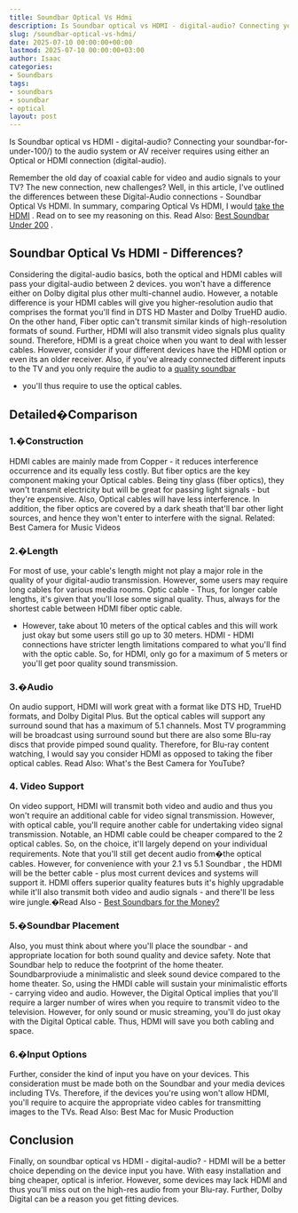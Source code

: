 ```yaml
---
title: Soundbar Optical Vs Hdmi
description: Is Soundbar optical vs HDMI - digital-audio? Connecting your soundbar-for-under-100 to the audio system or AV receiver requires using either an Optical or...
slug: /soundbar-optical-vs-hdmi/
date: 2025-07-10 00:00:00+00:00
lastmod: 2025-07-10 00:00:00+03:00
author: Isaac
categories:
- Soundbars
tags:
- soundbars
- soundbar
- optical
layout: post
---
```

Is Soundbar optical vs HDMI - digital-audio? Connecting your
soundbar-for-under-100/)
to the audio system or AV receiver requires using either an Optical or HDMI connection (digital-audio).

Remember the old day of coaxial cable for video and audio signals to your TV? The new connection, new challenges?
Well, in this article, I've outlined the differences between these Digital-Audio connections - Soundbar Optical Vs HDMI.
In summary, comparing Optical Vs HDMI, I would
[take the HDMI](https://www.cnet.com/forums/discussions/why-would-it-matter-that-a-soundbar-doesn-t-have-hdmi-550351/)
. Read on to see my reasoning on this. Read Also:
[Best Soundbar Under 200](https://pestpolicy.com/best-soundbar-under-200/)
.
## Soundbar Optical Vs HDMI - Differences?
Considering the digital-audio basics, both the optical and HDMI cables will pass your digital-audio between 2 devices. you won't have a difference either on Dolby digital plus other multi-channel audio.
However, a notable difference is your HDMI cables will give you higher-resolution audio that comprises the format you'll find in DTS HD Master and Dolby TrueHD audio.
On the other hand, Fiber optic can't transmit similar kinds of high-resolution formats of sound. Further, HDMI will also transmit video signals plus quality sound.
Therefore, HDMI is a great choice when you want to deal with lesser cables. However, consider if your different devices have the HDMI option or even its an older receiver.
Also, if you've already connected different inputs to the TV and you only require the audio to a
[quality soundbar](https://pestpolicy.com/best-soundbars-under-300/)
- you'll thus require to use the optical cables.
## Detailed�Comparison
### 1.�Construction
HDMI cables are mainly made from Copper - it reduces interference occurrence and its equally less costly. But fiber optics are the key component making your Optical cables.
Being tiny glass (fiber optics), they won't transmit electricity but will be great for passing light signals - but they're expensive. Also, Optical cables will have less interference.
In addition, the fiber optics are covered by a dark sheath that'll bar other light sources, and hence they won't enter to interfere with the signal.
Related:
Best Camera for Music Videos
### 2.�Length
For most of use, your cable's length might not play a major role in the quality of your digital-audio transmission. However, some users may require long cables for various media rooms.
Optic cable - Thus, for longer cable lengths, it's given that you'll lose some signal quality. Thus, always for the shortest cable between HDMI fiber optic cable.
- However, take about 10 meters of the optical cables and this will work just okay but some users still go up to 30 meters.
HDMI - HDMI connections have stricter length limitations compared to what you'll find with the optic cable.
So, for HDMI, only go for a maximum of 5 meters or you'll get poor quality sound transmission.
### 3.�Audio
On audio support, HDMI will work great with a format like DTS HD, TrueHD formats, and Dolby Digital Plus.
But the optical cables will support any surround sound that has a maximum of 5.1 channels.
Most TV programming will be broadcast using surround sound but there are also some Blu-ray discs that provide pimped sound quality.
Therefore, for Blu-ray content watching, I would say you consider HDMI as opposed to taking the fiber optical cables.
Read Also:
What's the Best Camera for YouTube?
### 4. Video Support
On video support, HDMI will transmit both video and audio and thus you won't require an additional cable for video signal transmission.
However, with optical cable, you'll require another cable for undertaking video signal transmission. Notable, an HDMI cable could be cheaper compared to the 2 optical cables.
So, on the choice, it'll largely depend on your individual requirements. Note that you'll still get decent audio from�the optical cables.
However, for convenience with your
2.1 vs 5.1 Soundbar
, the HDMI will be the better cable - plus most current devices and systems will support it.
HDMI offers superior quality features buts it's highly upgradable while it'll also transmit both video and audio signals - and there'll be less wire jungle.�Read Also -
[Best Soundbars for the Money?](https://pestpolicy.com/best-soundbars-for-the-money/)
### 5.�Soundbar Placement
Also, you must think about where you'll place the soundbar - and appropriate location for both sound quality and device safety. Note that Soundbar help to reduce the footprint of the home theater.
Soundbarproviude a minimalistic and sleek sound device compared to the home theater. So, using the HMDI cable will sustain your minimalistic efforts - carrying video and audio.
However, the Digital Optical implies that you'll require a larger number of wires when you require to transmit video to the television.
However, for only sound or music streaming, you'll do just okay with the Digital Optical cable. Thus, HDMI will save you both cabling and space.
### 6.�Input Options
Further, consider the kind of input you have on your devices. This consideration must be made both on the Soundbar and your media devices including TVs.
Therefore, if the devices you're using won't allow HDMI, you'll require to acquire the appropriate video cables for transmitting images to the TVs.
Read Also:
Best Mac for Music Production
## Conclusion
Finally, on soundbar optical vs HDMI - digital-audio? - HDMI will be a better choice depending on the device input you have. With easy installation and bing cheaper, optical is inferior.
However, some devices may lack HDMI and thus you'll miss out on the high-res audio from your Blu-ray. Further, Dolby Digital can be a reason you get fitting devices.
